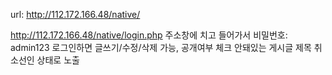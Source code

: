 url: http://112.172.166.48/native/

http://112.172.166.48/native/login.php 주소창에 치고 들어가서
비밀번호: admin123
로그인하면 글쓰기/수정/삭제 가능, 공개여부 체크 안돼있는 게시글 제목 취소선인 상태로 노출
